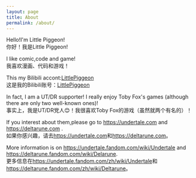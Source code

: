 ```yaml
---
layout: page
title: About
permalink: /about/
---
```


Hello!I'm Little Piggeon!  
你好！我是Little Piggeon!  

I like comic,code and game!  
我喜欢漫画、代码和游戏！  

This my Bilibili accont:[LittlePiggeon](https://space.bilibili.com/3546685596765008)  
这是我的Bilibili账号：[LittlePiggeon](https://space.bilibili.com/3546685596765008)  

In fact, I am a UT/DR supporter! I really enjoy Toby Fox's games (although there are only two well-known ones)!  
事实上，我是UT/DR党人😊！我很喜欢Toby Fox的游戏（虽然就两个有名的）！  

If you interest about them,please go to <https://undertale.com> and <https://deltarune.com> .  
如果你感兴趣，请去<https://undertale.com>和<https://deltarune.com>。  

More information is on <https://undertale.fandom.com/wiki/Undertale> and <https://deltarune.fandom.com/wiki/Delarune>.  
更多信息在<https://undertale.fandom.com/zh/wiki/Undertale>和<https://deltarune.fandom.com/zh/wiki/Deltarune>。